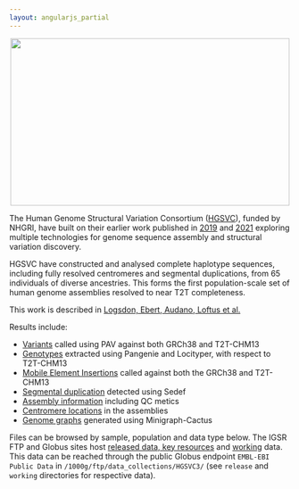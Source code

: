```yaml
---
layout: angularjs_partial
---
```


<center>
<img src="/sites/1000genomes.org/files/images/HGSVC_logo_v5.png" width="500" height="300">
</center>

The Human Genome Structural Variation Consortium ([HGSVC](https://www.hgsvc.org/)), funded by NHGRI, have built on their earlier work published in [2019](https://pubmed.ncbi.nlm.nih.gov/30992455/) and [2021](https://science.sciencemag.org/content/early/2021/02/24/science.abf7117) exploring multiple technologies for genome sequence assembly and structural variation discovery.

HGSVC have constructed and analysed complete haplotype sequences, including fully resolved centromeres and segmental duplications, from 65 individuals of diverse ancestries. This forms the first population-scale set of human genome assemblies resolved to near T2T completeness. 

This work is described in [Logsdon, Ebert, Audano, Loftus et al.](https://www.biorxiv.org/content/10.1101/2024.09.24.614721v1)

Results include:

* [Variants](https://ftp.1000genomes.ebi.ac.uk/vol1/ftp/data_collections//HGSVC3/release/Variant_Calls/) called using PAV against both GRCh38 and T2T-CHM13
* [Genotypes](https://ftp.1000genomes.ebi.ac.uk/vol1/ftp/data_collections//HGSVC3/release/Genotyping_1kGP/) extracted using Pangenie and Locityper, with respect to T2T-CHM13
* [Mobile Element Insertions](https://ftp.1000genomes.ebi.ac.uk/vol1/ftp/data_collections/HGSVC3/release/Mobile_Elements/) called against both the GRCh38 and T2T-CHM13
* [Segmental duplication](http://ftp.1000genomes.ebi.ac.uk/vol1/ftp/data_collections/HGSVC3/release/Segmental_Duplications) detected using Sedef
* [Assembly information](https://ftp.1000genomes.ebi.ac.uk/vol1/ftp/data_collections/HGSVC3/release/Assembly_Info/) including QC metics
* [Centromere locations](https://ftp.1000genomes.ebi.ac.uk/vol1/ftp/data_collections//HGSVC3/release/Centromeres/) in the assemblies
* [Genome graphs](https://ftp.1000genomes.ebi.ac.uk/vol1/ftp/data_collections//HGSVC3/release/Graph_Genomes) generated using Minigraph-Cactus 


Files can be browsed by sample, population and data type below. The IGSR FTP and Globus sites host [released data, key resources](https://ftp.1000genomes.ebi.ac.uk/vol1/ftp/data_collections/HGSVC3/release/) and [working](https://ftp.1000genomes.ebi.ac.uk/vol1/ftp/data_collections/HGSVC3/working/) data. This data can be reached through the public Globus endpoint `EMBL-EBI Public Data` in `/1000g/ftp/data_collections/HGSVC3/` (see `release` and `working` directories for respective data).
